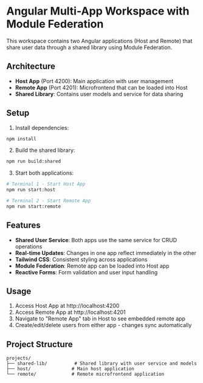 # Angular Multi-App Workspace with Module Federation

This workspace contains two Angular applications (Host and Remote) that share user data through a shared library using Module Federation.

## Architecture

- **Host App** (Port 4200): Main application with user management
- **Remote App** (Port 4201): Microfrontend that can be loaded into Host
- **Shared Library**: Contains user models and service for data sharing

## Setup

1. Install dependencies:
```bash
npm install
```

2. Build the shared library:
```bash
npm run build:shared
```

3. Start both applications:
```bash
# Terminal 1 - Start Host App
npm run start:host

# Terminal 2 - Start Remote App  
npm run start:remote
```

## Features

- **Shared User Service**: Both apps use the same service for CRUD operations
- **Real-time Updates**: Changes in one app reflect immediately in the other
- **Tailwind CSS**: Consistent styling across applications
- **Module Federation**: Remote app can be loaded into Host app
- **Reactive Forms**: Form validation and user input handling

## Usage

1. Access Host App at http://localhost:4200
2. Access Remote App at http://localhost:4201
3. Navigate to "Remote App" tab in Host to see embedded remote app
4. Create/edit/delete users from either app - changes sync automatically

## Project Structure

```
projects/
├── shared-lib/          # Shared library with user service and models
├── host/               # Main host application
└── remote/             # Remote microfrontend application
```